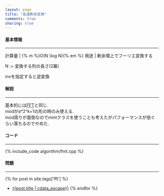 ```yaml
---
layout: page
title: "高速剰余変換"
comments: true
sharing: true
---
```


#### 基本情報
  
***

計算量 | {% m %}O(N \log N){% em %}
用途 | 剰余環上でフーリエ変換する
  
N := 変換する列の長さ(2冪)  
  
invを指定すると逆変換  


#### 解説

***

基本的には[FFT](/algorithm/fft.html)と同じ.  
modがa\*2^k+1の形の時のみ使える.  
mod周りが面倒なのでmintクラスを使うことも考えたがパフォーマンスが倍ぐらい落ちるのでやめた.  

#### コード

***

{% include_code algorithm/fmt.cpp %}

#### 問題

***  

{% for post in site.tags['fft'] %}
* [{{post.title | cdata_escape}}]({{post.url}})
{% endfor %}
